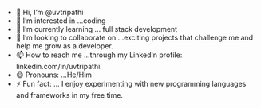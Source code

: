 - 👋 Hi, I’m @uvtripathi
- 👀 I’m interested in ...coding
- 🌱 I’m currently learning ... full stack development
- 💞️ I’m looking to collaborate on ...exciting projects that challenge me and help me grow as a developer.
- 📫 How to reach me ...through my LinkedIn profile: linkedin.com/in/uvtripathi.
- 😄 Pronouns: ...He/Him
- ⚡ Fun fact: ... I enjoy experimenting with new programming languages and frameworks in my free time.






<!---
uvtripathi/uvtripathi is a ✨ special ✨ repository because its `README.md` (this file) appears on your GitHub profile.
You can click the Preview link to take a look at your changes.
--->
